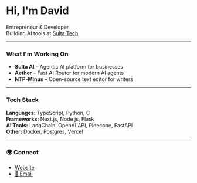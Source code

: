# Hi, I'm David
Entrepreneur & Developer   
Building AI tools at [Sulta Tech](https://sultatech.com)

---

###  What I'm Working On
-  **Sulta AI** – Agentic AI platform for businesses  
-  **Aether** – Fast AI Router for modern AI agents  
-  **NTP-Minus** – Open-source text editor for writers  

---

### Tech Stack
**Languages:** TypeScript, Python, C  
**Frameworks:** Next.js, Node.js, Flask  
**AI Tools:** LangChain, OpenAI API, Pinecone, FastAPI  
**Other:** Docker, Postgres, Vercel 


---

### 🌍 Connect
- [Website](https://david.sultatech.com)
- [💼 Email](mailto:lesedideveloper@gmail.com)



<!--
**Lesedi-coder07/Lesedi-coder07** is a ✨ _special_ ✨ repository because its `README.md` (this file) appears on your GitHub profile.

Here are some ideas to get you started:

- 🔭 I’m currently working on ...
- 🌱 I’m currently learning ...
- 👯 I’m looking to collaborate on ...
- 🤔 I’m looking for help with ...
- 💬 Ask me about ...
- 📫 How to reach me: ...
- 😄 Pronouns: ...
- ⚡ Fun fact: ...
-->
